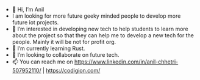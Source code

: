 - 👋 Hi, I’m Anil
- I am looking for more future geeky minded people to develop more future iot projects.
- 👀 I’m interested in developing new tech to help students to learn more about the project so that they can help me to develop a new tech for the people. Mainly it will be not for profit org.
- 🌱 I’m currently learning Rust.
- 💞️ I’m looking to collaborate on future tech.
- 📫 You can reach me on https://www.linkedin.com/in/anil-chhetri-507952110/    |      https://codigion.com/

<!---
chtryanil/chtryanil is a ✨ special ✨ repository because its `README.md` (this file) appears on your GitHub profile.
You can click the Preview link to take a look at your changes.
--->
